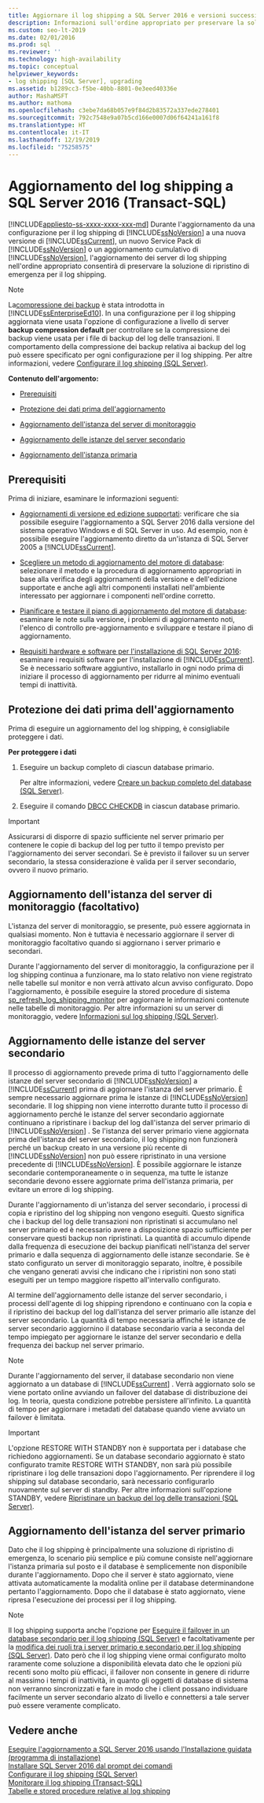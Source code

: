 ```yaml
---
title: Aggiornare il log shipping a SQL Server 2016 e versioni successive
description: Informazioni sull'ordine appropriato per preservare la soluzione di ripristino di emergenza per il log shipping durante l'aggiornamento a SQL Server 2016 e versioni successive da una versione precedente.
ms.custom: seo-lt-2019
ms.date: 02/01/2016
ms.prod: sql
ms.reviewer: ''
ms.technology: high-availability
ms.topic: conceptual
helpviewer_keywords:
- log shipping [SQL Server], upgrading
ms.assetid: b1289cc3-f5be-40bb-8801-0e3eed40336e
author: MashaMSFT
ms.author: mathoma
ms.openlocfilehash: c3ebe7da68b057e9f84d2b83572a337ede278401
ms.sourcegitcommit: 792c7548e9a07b5cd166e0007d06f64241a161f8
ms.translationtype: HT
ms.contentlocale: it-IT
ms.lasthandoff: 12/19/2019
ms.locfileid: "75258575"
---
```

# <a name="upgrading-log-shipping-to-sql-server-2016-transact-sql"></a>Aggiornamento del log shipping a SQL Server 2016 (Transact-SQL)
[!INCLUDE[appliesto-ss-xxxx-xxxx-xxx-md](../../includes/appliesto-ss-xxxx-xxxx-xxx-md.md)]
  Durante l'aggiornamento da una configurazione per il log shipping di [!INCLUDE[ssNoVersion](../../includes/ssnoversion-md.md)] a una nuova versione di [!INCLUDE[ssCurrent](../../includes/sscurrent-md.md)], un nuovo Service Pack di [!INCLUDE[ssNoVersion](../../includes/ssnoversion-md.md)] o un aggiornamento cumulativo di [!INCLUDE[ssNoVersion](../../includes/ssnoversion-md.md)], l'aggiornamento dei server di log shipping nell'ordine appropriato consentirà di preservare la soluzione di ripristino di emergenza per il log shipping.  
  
> [!NOTE]  
>  La[compressione dei backup](../../relational-databases/backup-restore/backup-compression-sql-server.md) è stata introdotta in [!INCLUDE[ssEnterpriseEd10](../../includes/ssenterpriseed10-md.md)]. In una configurazione per il log shipping aggiornata viene usata l'opzione di configurazione a livello di server **backup compression default** per controllare se la compressione dei backup viene usata per i file di backup del log delle transazioni. Il comportamento della compressione dei backup relativa ai backup del log può essere specificato per ogni configurazione per il log shipping. Per altre informazioni, vedere [Configurare il log shipping &#40;SQL Server&#41;](../../database-engine/log-shipping/configure-log-shipping-sql-server.md).  
  
 **Contenuto dell'argomento:**  
  
-   [Prerequisiti](#Prerequisites)  
  
-   [Protezione dei dati prima dell'aggiornamento](#ProtectData)  
  
-   [Aggiornamento dell'istanza del server di monitoraggio](#UpgradeMonitor)  
  
-   [Aggiornamento delle istanze del server secondario](#UpgradeSecondaries)  
  
-   [Aggiornamento dell'istanza primaria](#UpgradePrimary)  
  
##  <a name="Prerequisites"></a> Prerequisiti  
 Prima di iniziare, esaminare le informazioni seguenti:  
  
-   [Aggiornamenti di versione ed edizione supportati](../../database-engine/install-windows/supported-version-and-edition-upgrades.md): verificare che sia possibile eseguire l'aggiornamento a SQL Server 2016 dalla versione del sistema operativo Windows e di SQL Server in uso. Ad esempio, non è possibile eseguire l'aggiornamento diretto da un'istanza di SQL Server 2005 a [!INCLUDE[ssCurrent](../../includes/sscurrent-md.md)].  
  
-   [Scegliere un metodo di aggiornamento del motore di database](../../database-engine/install-windows/choose-a-database-engine-upgrade-method.md): selezionare il metodo e la procedura di aggiornamento appropriati in base alla verifica degli aggiornamenti della versione e dell'edizione supportate e anche agli altri componenti installati nell'ambiente interessato per aggiornare i componenti nell'ordine corretto.  
  
-   [Pianificare e testare il piano di aggiornamento del motore di database](../../database-engine/install-windows/plan-and-test-the-database-engine-upgrade-plan.md): esaminare le note sulla versione, i problemi di aggiornamento noti, l'elenco di controllo pre-aggiornamento e sviluppare e testare il piano di aggiornamento.  
  
-   [Requisiti hardware e software per l'installazione di SQL Server 2016](../../sql-server/install/hardware-and-software-requirements-for-installing-sql-server.md):  esaminare i requisiti software per l'installazione di [!INCLUDE[ssCurrent](../../includes/sscurrent-md.md)]. Se è necessario software aggiuntivo, installarlo in ogni nodo prima di iniziare il processo di aggiornamento per ridurre al minimo eventuali tempi di inattività.  
  
##  <a name="ProtectData"></a> Protezione dei dati prima dell'aggiornamento  
 Prima di eseguire un aggiornamento del log shipping, è consigliabile proteggere i dati.  
  
 **Per proteggere i dati**  
  
1.  Eseguire un backup completo di ciascun database primario.  
  
     Per altre informazioni, vedere [Creare un backup completo del database &#40;SQL Server&#41;](../../relational-databases/backup-restore/create-a-full-database-backup-sql-server.md).  
  
2.  Eseguire il comando [DBCC CHECKDB](../../t-sql/database-console-commands/dbcc-checkdb-transact-sql.md) in ciascun database primario.  
  
> [!IMPORTANT]  
>  Assicurarsi di disporre di spazio sufficiente nel server primario per contenere le copie di backup del log per tutto il tempo previsto per l'aggiornamento dei server secondari.  Se è previsto il failover su un server secondario, la stessa considerazione è valida per il server secondario, ovvero il nuovo primario.  
  
##  <a name="UpgradeMonitor"></a> Aggiornamento dell'istanza del server di monitoraggio (facoltativo)  
 L'istanza del server di monitoraggio, se presente, può essere aggiornata in qualsiasi momento. Non è tuttavia è necessario aggiornare il server di monitoraggio facoltativo quando si aggiornano i server primario e secondari.  
  
 Durante l'aggiornamento del server di monitoraggio, la configurazione per il log shipping continua a funzionare, ma lo stato relativo non viene registrato nelle tabelle sul monitor e non verrà attivato alcun avviso configurato. Dopo l'aggiornamento, è possibile eseguire la stored procedure di sistema [sp_refresh_log_shipping_monitor](../../relational-databases/system-stored-procedures/sp-refresh-log-shipping-monitor-transact-sql.md) per aggiornare le informazioni contenute nelle tabelle di monitoraggio.   Per altre informazioni su un server di monitoraggio, vedere [Informazioni sul log shipping &#40;SQL Server&#41;](../../database-engine/log-shipping/about-log-shipping-sql-server.md).  
  
##  <a name="UpgradeSecondaries"></a> Aggiornamento delle istanze del server secondario  
 Il processo di aggiornamento prevede prima di tutto l'aggiornamento delle istanze del server secondario di [!INCLUDE[ssNoVersion](../../includes/ssnoversion-md.md)] a [!INCLUDE[ssCurrent](../../includes/sscurrent-md.md)] prima di aggiornare l'istanza del server primario. È sempre necessario aggiornare prima le istanze di [!INCLUDE[ssNoVersion](../../includes/ssnoversion-md.md)] secondarie. Il log shipping non viene interrotto durante tutto il processo di aggiornamento perché le istanze del server secondario aggiornate continuano a ripristinare i backup del log dall'istanza del server primario di [!INCLUDE[ssNoVersion](../../includes/ssnoversion-md.md)] . Se l'istanza del server primario viene aggiornata prima dell'istanza del server secondario, il log shipping non funzionerà perché un backup creato in una versione più recente di [!INCLUDE[ssNoVersion](../../includes/ssnoversion-md.md)] non può essere ripristinato in una versione precedente di [!INCLUDE[ssNoVersion](../../includes/ssnoversion-md.md)]. È possibile aggiornare le istanze secondarie contemporaneamente o in sequenza, ma tutte le istanze secondarie devono essere aggiornate prima dell'istanza primaria, per evitare un errore di log shipping.  
  
 Durante l'aggiornamento di un'istanza del server secondario, i processi di copia e ripristino del log shipping non vengono eseguiti. Questo significa che i backup del log delle transazioni non ripristinati si accumulano nel server primario ed è necessario avere a disposizione spazio sufficiente per conservare questi backup non ripristinati. La quantità di accumulo dipende dalla frequenza di esecuzione dei backup pianificati nell'istanza del server primario e dalla sequenza di aggiornamento delle istanze secondarie. Se è stato configurato un server di monitoraggio separato, inoltre, è possibile che vengano generati avvisi che indicano che i ripristini non sono stati eseguiti per un tempo maggiore rispetto all'intervallo configurato.  
  
 Al termine dell'aggiornamento delle istanze del server secondario, i processi dell'agente di log shipping riprendono e continuano con la copia e il ripristino dei backup del log dall'istanza del server primario alle istanze del server secondario. La quantità di tempo necessaria affinché le istanze de server secondario aggiornino il database secondario varia a seconda del tempo impiegato per aggiornare le istanze del server secondario e della frequenza dei backup nel server primario.  
  
> [!NOTE]  
>  Durante l'aggiornamento del server, il database secondario non viene aggiornato a un database di [!INCLUDE[ssCurrent](../../includes/sscurrent-md.md)] . Verrà aggiornato solo se viene portato online avviando un failover del database di distribuzione dei log. In teoria, questa condizione potrebbe persistere all'infinito. La quantità di tempo per aggiornare i metadati del database quando viene avviato un failover è limitata.  
  
> [!IMPORTANT]  
>  L'opzione RESTORE WITH STANDBY non è supportata per i database che richiedono aggiornamenti. Se un database secondario aggiornato è stato configurato tramite RESTORE WITH STANDBY, non sarà più possibile ripristinare i log delle transazioni dopo l'aggiornamento. Per riprendere il log shipping sul database secondario, sarà necessario configurarlo nuovamente sul server di standby. Per altre informazioni sull'opzione STANDBY, vedere [Ripristinare un backup del log delle transazioni &#40;SQL Server&#41;](../../relational-databases/backup-restore/restore-a-transaction-log-backup-sql-server.md).  
  
##  <a name="UpgradePrimary"></a> Aggiornamento dell'istanza del server primario  
 Dato che il log shipping è principalmente una soluzione di ripristino di emergenza, lo scenario più semplice e più comune consiste nell'aggiornare l'istanza primaria sul posto e il database è semplicemente non disponibile durante l'aggiornamento. Dopo che il server è stato aggiornato, viene attivata automaticamente la modalità online per il database determinandone pertanto l'aggiornamento. Dopo che il database è stato aggiornato, viene ripresa l'esecuzione dei processi per il log shipping.  
  
> [!NOTE]  
>  Il log shipping supporta anche l'opzione per [Eseguire il failover in un database secondario per il log shipping &#40;SQL Server&#41;](../../database-engine/log-shipping/fail-over-to-a-log-shipping-secondary-sql-server.md) e facoltativamente per la [modifica dei ruoli tra i server primario e secondario per il log shipping &#40;SQL Server&#41;](../../database-engine/log-shipping/change-roles-between-primary-and-secondary-log-shipping-servers-sql-server.md). Dato però che il log shipping viene ormai configurato molto raramente come soluzione a disponibilità elevata dato che le opzioni più recenti sono molto più efficaci, il failover non consente in genere di ridurre al massimo i tempi di inattività, in quanto gli oggetti di database di sistema non verranno sincronizzati e fare in modo che i client possano individuare facilmente un server secondario alzato di livello e connettersi a tale server può essere veramente complicato.  
  
## <a name="see-also"></a>Vedere anche  
 [Eseguire l'aggiornamento a SQL Server 2016 usando l'Installazione guidata &#40;programma di installazione&#41;](../../database-engine/install-windows/upgrade-sql-server-using-the-installation-wizard-setup.md)   
 [Installare SQL Server 2016 dal prompt dei comandi](../../database-engine/install-windows/install-sql-server-2016-from-the-command-prompt.md)   
 [Configurare il log shipping &#40;SQL Server&#41;](../../database-engine/log-shipping/configure-log-shipping-sql-server.md)   
 [Monitorare il log shipping &#40;Transact-SQL&#41;](../../database-engine/log-shipping/monitor-log-shipping-transact-sql.md)   
 [Tabelle e stored procedure relative al log shipping](../../database-engine/log-shipping/log-shipping-tables-and-stored-procedures.md)  
  
  
